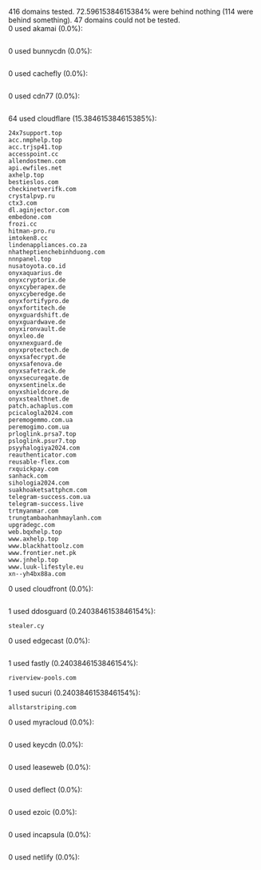 416 domains tested. 72.59615384615384% were behind nothing (114 were behind something). 47 domains could not be tested.<br>
0 used akamai (0.0%):
```

```

0 used bunnycdn (0.0%):
```

```

0 used cachefly (0.0%):
```

```

0 used cdn77 (0.0%):
```

```

64 used cloudflare (15.384615384615385%):
```
24x7support.top
acc.nmphelp.top
acc.trjsp41.top
accesspoint.cc
allendostmen.com
api.ewfiles.net
axhelp.top
bestieslos.com
checkinetverifk.com
crystalpvp.ru
ctx3.com
dl.aginjector.com
embedone.com
frozi.cc
hitman-pro.ru
imtoken8.cc
lindenappliances.co.za
nhatheptienchebinhduong.com
nnnpanel.top
nusatoyota.co.id
onyxaquarius.de
onyxcryptorix.de
onyxcyberapex.de
onyxcyberedge.de
onyxfortifypro.de
onyxfortitech.de
onyxguardshift.de
onyxguardwave.de
onyxironvault.de
onyxleo.de
onyxnexguard.de
onyxprotectech.de
onyxsafecrypt.de
onyxsafenova.de
onyxsafetrack.de
onyxsecuregate.de
onyxsentinelx.de
onyxshieldcore.de
onyxstealthnet.de
patch.achaplus.com
pcicalogla2024.com
peremogemmo.com.ua
peremogimo.com.ua
prloglink.prsa7.top
psloglink.psur7.top
psyyhalogiya2024.com
reauthenticator.com
reusable-flex.com
rxquickpay.com
sanhack.com
sihologia2024.com
suakhoaketsattphcm.com
telegram-success.com.ua
telegram-success.live
trtmyanmar.com
trungtambaohanhmaylanh.com
upgradegc.com
web.bqxhelp.top
www.axhelp.top
www.blackhattoolz.com
www.frontier.net.pk
www.jnhelp.top
www.luuk-lifestyle.eu
xn--yh4bx88a.com
```

0 used cloudfront (0.0%):
```

```

1 used ddosguard (0.2403846153846154%):
```
stealer.cy
```

0 used edgecast (0.0%):
```

```

1 used fastly (0.2403846153846154%):
```
riverview-pools.com
```

1 used sucuri (0.2403846153846154%):
```
allstarstriping.com
```

0 used myracloud (0.0%):
```

```

0 used keycdn (0.0%):
```

```

0 used leaseweb (0.0%):
```

```

0 used deflect (0.0%):
```

```

0 used ezoic (0.0%):
```

```

0 used incapsula (0.0%):
```

```

0 used netlify (0.0%):
```

```
